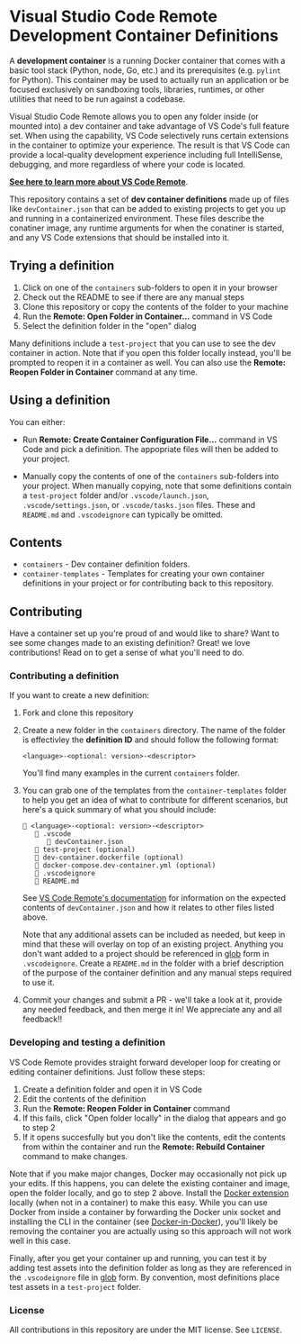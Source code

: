 # Visual Studio Code Remote Development Container Definitions

A **development container** is a running Docker container that comes with a basic tool stack (Python, node, Go, etc.) and its prerequisites (e.g. `pylint` for Python). This container may be used to actually run an application or be focused exclusively on sandboxing tools, libraries, runtimes, or other utilities that need to be run against a codebase.

Visual Studio Code Remote allows you to open any folder inside (or mounted into) a dev container and take advantage of VS Code's full feature set. When using the capability, VS Code selectively runs certain extensions in the container to optimize your experience. The result is that VS Code can provide a local-quality development experience including full IntelliSense, debugging, and more regardless of where your code is located. 

**[See here to learn more about VS Code Remote](https://aka.ms/vscode-remote)**.

This repository contains a set of **dev container definitions** made up of files like `devContainer.json` that can be added to existing projects to get you up and running in a containerized environment. These files describe the conatiner image, any runtime arguments for when the conatiner is started, and any VS Code extensions that should be installed into it.

## Trying a definition

1. Click on one of the `containers` sub-folders to open it in your browser
2. Check out the README to see if there are any manual steps
3. Clone this repository or copy the contents of the folder to your machine
4. Run the **Remote: Open Folder in Container...** command in VS Code
5. Select the definition folder in the "open" dialog

Many definitions include a `test-project` that you can use to see the dev container in action. Note that if you open this folder locally instead, you'll be prompted to reopen it in a container as well. You can also use the **Remote: Reopen Folder in Container** command at any time.

## Using a definition

You can either:

- Run **Remote: Create Container Configuration File...** command in VS Code and pick a definition. The appopriate files will then be added to your project.

- Manually copy the contents of one of the `containers` sub-folders into your project. When manually copying, note that some definitions contain a `test-project` folder and/or `.vscode/launch.json`, `.vscode/settings.json`, or `.vscode/tasks.json` files. These and `README.md` and `.vscodeignore` can typically be omitted.

## Contents

- `containers` - Dev container definition folders. 
- `container-templates` - Templates for creating your own container definitions in your project or for contributing back to this repository.

## Contributing

Have a container set up you're proud of and would like to share? Want to see some changes made to an existing definition? Great! we love contributions! Read on to get a sense of what you'll need to do.

### Contributing a definition

If you want to create a new definition:

1. Fork and clone this repository

2. Create a new folder in the `containers` directory. The name of the folder is effectivley the **definition ID** and should follow the following format:

    ````
    <language>-<optional: version>-<descriptor>
    ````

    You'll find many examples in the current `containers` folder.

3. You can grab one of the templates from the `container-templates` folder to help you get an idea of what to contribute for different scenarios, but here's a quick summary of what you should include:

    ```
    📁 <language>-<optional: version>-<descriptor>
       📁 .vscode
          📄 devContainer.json
       📁 test-project (optional)
       📄 dev-container.dockerfile (optional)
       📄 docker-compose.dev-container.yml (optional)
       📄 .vscodeignore
       📄 README.md
    ```

    See [VS Code Remote's documentation](https://aka.ms/vscode-remote/docker) for information on the expected contents of `devContainer.json` and how it relates to other files listed above.
    
    Note that any additional assets can be included as needed, but keep in mind that these will overlay on top of an existing project. Anything you don't want added to a project should be referenced in [glob](https://facelessuser.github.io/wcmatch/glob/) form in `.vscodeignore`. Create a `README.md` in the folder with a brief description of the purpose of the container definition and any manual steps required to use it.

4. Commit your changes and submit a PR - we'll take a look at it, provide any needed feedback, and then merge it in! We appreciate any and all feedback!!

### Developing and testing a definition

VS Code Remote provides straight forward developer loop for creating or editing container definitions. Just follow these steps:

1. Create a definition folder and open it in VS Code
2. Edit the contents of the definition
3. Run the **Remote: Reopen Folder in Container** command
4. If this fails, click "Open folder locally" in the dialog that appears and go to step 2
6. If it opens succesfully but you don't like the contents, edit the contents from within the container and run the **Remote: Rebuild Container** command to make changes.

Note that if you make major changes, Docker may occasionally not pick up your edits. If this happens, you can delete the existing container and image, open the folder locally, and go to step 2 above. Install the [Docker extension](https://marketplace.visualstudio.com/items?itemName=PeterJausovec.vscode-docker) locally (when not in a container) to make this easy. While you can use Docker from inside a container by forwarding the Docker unix socket and installing the CLI in the container (see [Docker-in-Docker](containers/docker-in-docker)), you'll likely be removing the container you are actually using so this approach will not work well in this case.

Finally, after you get your container up and running, you can test it by adding test assets into the definition folder as long as they are referenced in the `.vscodeignore` file in [glob](https://facelessuser.github.io/wcmatch/glob/) form. By convention, most definitions place test assets in a `test-project` folder. 

### License

All contributions in this repository are under the MIT license. See `LICENSE`.
